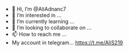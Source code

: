 - 👋 Hi, I’m @AliAdnanc7
- 👀 I’m interested in ...
- 🌱 I’m currently learning ...
- 💞️ I’m looking to collaborate on ...
- 📫 How to reach me ...
- My account in telegram...
        https://t.me/AliS219
<!---
AliAdnanc7/AliAdnanc7 is a ✨ special ✨ repository because its `README.md` (this file) appears on your GitHub profile.
You can click the Preview link to take a look at your changes.
--->
